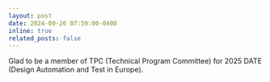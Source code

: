 ```yaml
---
layout: post
date: 2024-09-26 07:59:00-0400
inline: true
related_posts: false
---
```


Glad to be a member of TPC (Technical Program Committee) for 2025 DATE (Design Automation and Test in Europe).
